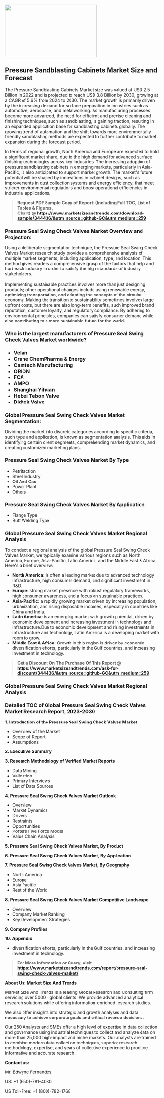 <p><img class="alignnone size-medium wp-image-20088" src="https://ffe5etoiles.com/wp-content/uploads/2024/12/MST1-300x171.png" alt="" width="300" height="171" /></p><h2>Pressure Sandblasting Cabinets Market Size and Forecast</h2><p>The Pressure Sandblasting Cabinets Market size was valued at USD 2.5 Billion in 2022 and is projected to reach USD 3.8 Billion by 2030, growing at a CAGR of 5.6% from 2024 to 2030. The market growth is primarily driven by the increasing demand for surface preparation in industries such as automotive, aerospace, and metalworking. As manufacturing processes become more advanced, the need for efficient and precise cleaning and finishing techniques, such as sandblasting, is gaining traction, resulting in an expanded application base for sandblasting cabinets globally. The growing trend of automation and the shift towards more environmentally friendly sandblasting methods are expected to further contribute to market expansion during the forecast period.</p><p>In terms of regional growth, North America and Europe are expected to hold a significant market share, due to the high demand for advanced surface finishing technologies across key industries. The increasing adoption of pressure sandblasting cabinets in emerging markets, particularly in Asia-Pacific, is also anticipated to support market growth. The market's future potential will be shaped by innovations in cabinet designs, such as improvements in dust collection systems and energy efficiency, that meet stricter environmental regulations and boost operational efficiencies in industrial applications.</p></p><blockquote id="" class=""><strong>Request PDF Sample Copy of Report: (Including Full TOC, List of Tables &amp; Figures, Chart)&nbsp;@&nbsp;<strong><a href="https://www.marketsizeandtrends.com/download-sample/344436/&utm_source=github-GC&utm_medium=259" target="_blank">https://www.marketsizeandtrends.com/download-sample/344436/&utm_source=github-GC&utm_medium=259</a></strong></strong></blockquote><h3 id="" class="">Pressure Seal Swing Check Valves Market&nbsp;Overview and Projection:</h3><p id="" class="">Using a deliberate segmentation technique, the Pressure Seal Swing Check Valves Market research study provides a comprehensive analysis of multiple market segments, including application, type, and location. This method gives readers a comprehensive grasp of the factors that help and hurt each industry in order to satisfy the high standards of industry stakeholders. <br /> <br />Implementing sustainable practices involves more than just designing products; other operational changes include using renewable energy, optimizing transportation, and adopting the concepts of the circular economy. Making the transition to sustainability sometimes involves large upfront costs, but there are also long-term benefits, such improved brand reputation, customer loyalty, and regulatory compliance. By adhering to environmental principles, companies can satisfy consumer demand while also contributing to a more sustainable future for the world.</p><h3 id="" class="">Who is the largest manufacturers of&nbsp;Pressure Seal Swing Check Valves Market worldwide?</h3><h3 class=""><p><ul><li>Velan </li><li> Crane ChemPharma & Energy </li><li> Camtech Manufacturing </li><li> ORION </li><li> FCA </li><li> AMPO </li><li> Shanghai Yihuan </li><li> Hebei Tebon Valve </li><li> Didtek Valve</li></ul></p></h3><h3 id="" class="">Global&nbsp;Pressure Seal Swing Check Valves Market Segmentation:</h3><p id="" class="">Dividing the market into discrete categories according to specific criteria, such type and application, is known as segmentation analysis. This aids in identifying certain client segments, comprehending market dynamics, and creating customized marketing plans.</p><h3 id="" class="">Pressure Seal Swing Check Valves Market&nbsp;By Type</h3><p><p><ul><li>Petrifaction</li><li> Steel Industry</li><li> Oil And Gas</li><li> Power Plant</li><li> Others</p></li></ul></p></p><h3 id="" class="">Pressure Seal Swing Check Valves Market&nbsp;By Application</h3><p class=""><p><ul><li>Flange Type</li><li> Butt Welding Type</li></ul></p></p><h3 id="" class="">Global Pressure Seal Swing Check Valves Market Regional Analysis</h3><p id="" class="">To conduct a regional analysis of the global Pressure Seal Swing Check Valves Market, we typically examine various regions such as North America, Europe, Asia-Pacific, Latin America, and the Middle East &amp; Africa. Here's a brief overview:</p><ul><li><strong>North America</strong>: is often a leading market due to advanced technology infrastructure, high consumer demand, and significant investment in R&amp;D.</li><li><strong>Europe</strong>: strong market presence with robust regulatory frameworks, high consumer awareness, and a focus on sustainable practices.</li><li><strong>Asia-Pacific</strong>: a rapidly growing market driven by increasing population, urbanization, and rising disposable incomes, especially in countries like China and India.</li><li><strong>Latin America</strong>: is an emerging market with growth potential, driven by economic development and increasing investment in technology and infrastructure.Due to economic development and rising investments in infrastructure and technology, Latin America is a developing market with room to grow.</li><li><strong>Middle East &amp; Africa</strong>: Growth in this region is driven by economic diversification efforts, particularly in the Gulf countries, and increasing investment in technology.</li></ul><blockquote id="" class=""><strong>Get a Discount On The Purchase Of This Report @ <strong><a href="https://www.marketsizeandtrends.com/ask-for-discount/344436/&utm_source=github-GC&utm_medium=259" target="_blank">https://www.marketsizeandtrends.com/ask-for-discount/344436/&utm_source=github-GC&utm_medium=259</a></strong></strong></blockquote><h3 id="" class="">Global Pressure Seal Swing Check Valves Market Regional Analysis</h3><h3 id="" class="">Detailed TOC of Global Pressure Seal Swing Check Valves Market Research Report, 2023-2030</h3><p id="" class=""><strong>1. Introduction of the Pressure Seal Swing Check Valves Market</strong></p><ul><li>Overview of the Market</li><li>Scope of Report</li><li>Assumptions</li></ul><p id="" class=""><strong>2. Executive Summary</strong></p><p id="" class=""><strong>3. Research Methodology of Verified Market Reports</strong></p><ul><li>Data Mining</li><li>Validation</li><li>Primary Interviews</li><li>List of Data Sources</li></ul><p id="" class=""><strong>4. Pressure Seal Swing Check Valves Market Outlook</strong></p><ul><li>Overview</li><li>Market Dynamics</li><li>Drivers</li><li>Restraints</li><li>Opportunities</li><li>Porters Five Force Model</li><li>Value Chain Analysis</li></ul><p id="" class=""><strong>5. Pressure Seal Swing Check Valves Market, By Product</strong></p><p id="" class=""><strong>6. Pressure Seal Swing Check Valves Market, By Application</strong></p><p id="" class=""><strong>7. Pressure Seal Swing Check Valves Market, By Geography</strong></p><ul><li>North America</li><li>Europe</li><li>Asia Pacific</li><li>Rest of the World</li></ul><p id="" class=""><strong>8. Pressure Seal Swing Check Valves Market Competitive Landscape</strong></p><ul><li>Overview</li><li>Company Market Ranking</li><li>Key Development Strategies</li></ul><p id="" class=""><strong>9. Company Profiles</strong></p><p id="" class=""><strong>10. Appendix</strong></p><ul><li>diversification efforts, particularly in the Gulf countries, and increasing investment in technology.</li></ul><blockquote id="" class=""><strong>For More Information or Query, visit <strong><strong><a href="https://www.marketsizeandtrends.com/report/pressure-seal-swing-check-valves-market/" target="_blank">https://www.marketsizeandtrends.com/report/pressure-seal-swing-check-valves-market/</a></strong></strong></strong></blockquote><p id="" class=""><strong>About Us: Market Size And Trends</strong></p><p id="" class="">Market Size And Trends is a leading Global Research and Consulting firm servicing over 5000+ global clients. We provide advanced analytical research solutions while offering information-enriched research studies.</p><p id="" class="">We also offer insights into strategic and growth analyses and data necessary to achieve corporate goals and critical revenue decisions.</p><p id="" class="">Our 250 Analysts and SMEs offer a high level of expertise in data collection and governance using industrial techniques to collect and analyze data on more than 25,000 high-impact and niche markets. Our analysts are trained to combine modern data collection techniques, superior research methodology, expertise, and years of collective experience to produce informative and accurate research.</p><p id="" class=""><strong>Contact us:</strong></p><p id="" class="">Mr. Edwyne Fernandes</p><p id="" class="">US: +1 (650)-781-4080</p><p id="" class="">US Toll-Free: +1 (800)-782-1768</p>
